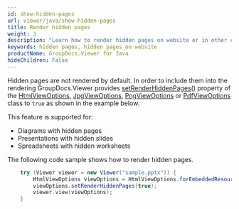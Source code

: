 ```yaml
---
id: show-hidden-pages
url: viewer/java/show-hidden-pages
title: Render hidden pages
weight: 3
description: "Learn how to render hidden pages on website or in other c# applications with GroupDocs.Viewer for Java"
keywords: hidden pages, hidden pages on website
productName: GroupDocs.Viewer for Java
hideChildren: False
---
```


Hidden pages are not rendered by default. In order to include them into the rendering GroupDocs.Viewer provides [setRenderHiddenPages()](https://apireference.groupdocs.com/viewer/java/com.groupdocs.viewer.options/BaseViewOptions#setRenderHiddenPages(boolean)) property of the [HtmlViewOptions](https://apireference.groupdocs.com/viewer/java/com.groupdocs.viewer.options/HtmlViewOptions), [JpgViewOptions](https://apireference.groupdocs.com/viewer/java/com.groupdocs.viewer.options/JpgViewOptions), [PngViewOptions](https://apireference.groupdocs.com/viewer/java/com.groupdocs.viewer.options/PngViewOptions) or [PdfViewOptions](https://apireference.groupdocs.com/viewer/java/com.groupdocs.viewer.options/PdfViewOptions) class to `true` as shown in the example below.

This feature is supported for:

* Diagrams with hidden pages
* Presentations with hidden slides
* Spreadsheets with hidden worksheets

The following code sample shows how to render hidden pages.

```java
    try (Viewer viewer = new Viewer("sample.pptx")) {
        HtmlViewOptions viewOptions = HtmlViewOptions.forEmbeddedResources();
        viewOptions.setRenderHiddenPages(true);
        viewer.view(viewOptions);
    }
```
